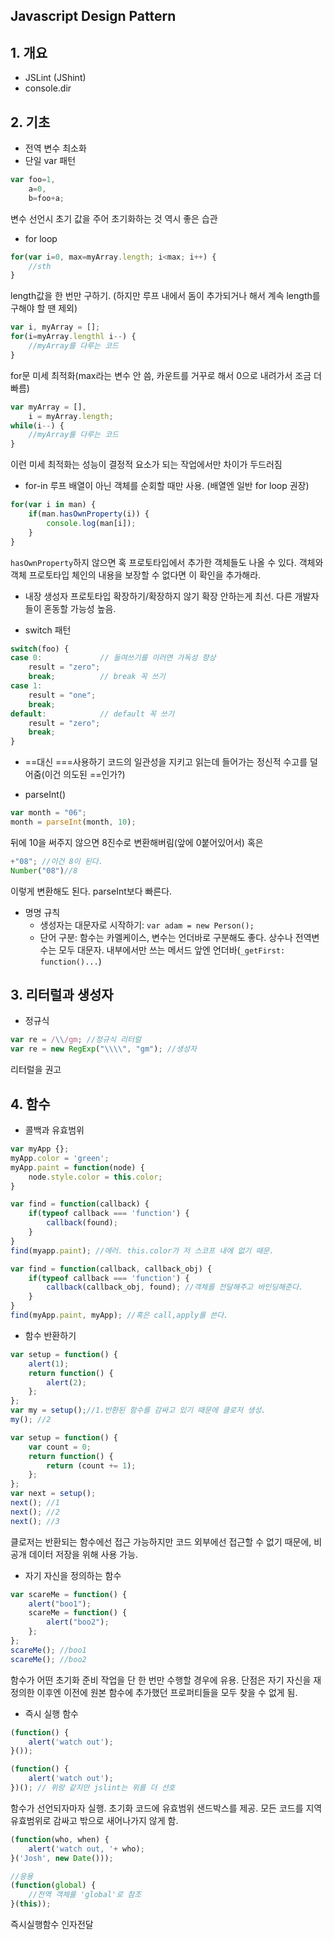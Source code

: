 ## Javascript Design Pattern

## 1. 개요
- JSLint (JShint)
- console.dir

## 2. 기초
- 전역 변수 최소화 
- 단일 var 패턴
```javascript
var foo=1,
    a=0,
    b=foo+a;
```
변수 선언시 초기 값을 주어 초기화하는 것 역시 좋은 습관

- for loop
```javascript
for(var i=0, max=myArray.length; i<max; i++) {
    //sth
}
```
length값을 한 번만 구하기. (하지만 루프 내에서 돔이 추가되거나 해서 계속 length를 구해야 할 땐 제외)

```javascript
var i, myArray = [];
for(i=myArray.lengthl i--) {
    //myArray를 다루는 코드
}
```
for문 미세 최적화(max라는 변수 안 씀, 카운트를 거꾸로 해서 0으로 내려가서 조금 더 빠름)

```javascript
var myArray = [],
    i = myArray.length;
while(i--) {
    //myArray를 다루는 코드   
}
```
이런 미세 최적화는 성능이 결정적 요소가 되는 작업에서만 차이가 두드러짐

- for-in 루프
배열이 아닌 객체를 순회할 때만 사용. (배열엔 일반 for loop 권장)
```javascript
for(var i in man) {
    if(man.hasOwnProperty(i)) {
        console.log(man[i]);
    }
}
```
`hasOwnProperty`하지 않으면 혹 프로토타입에서 추가한 객체들도 나올 수 있다.
객체와 객체 프로토타입 체인의 내용을 보장할 수 없다면 이 확인을 추가해라.

- 내장 생성자 프로토타입 확장하기/확장하지 않기
확장 안하는게 최선. 다른 개발자들이 혼동할 가능성 높음.

- switch 패턴
```javascript
switch(foo) {
case 0:             // 들여쓰기를 이러면 가독성 향상
    result = "zero";
    break;          // break 꼭 쓰기
case 1:
    result = "one";
    break;
default:            // default 꼭 쓰기
    result = "zero";
    break;
}
```

- ==대신 ===사용하기
코드의 일관성을 지키고 읽는데 들어가는 정신적 수고를 덜어줌(이건 의도된 ==인가?)

- parseInt()
```javascript
var month = "06";
month = parseInt(month, 10);
```
뒤에 10을 써주지 않으면 8진수로 변환해버림(앞에 0붙어있어서)
혹은 
```javascript
+"08"; //이건 8이 된다.
Number("08")//8
```
이렇게 변환해도 된다. parseInt보다 빠른다.

- 명명 규칙
    + 생성자는 대문자로 시작하기: `var adam = new Person();`
    + 단어 구분: 함수는 카멜케이스, 변수는 언더바로 구분해도 좋다. 상수나 전역변수는 모두 대문자. 내부에서만 쓰는 메서드 앞엔 언더바(`_getFirst: function()...`)

## 3. 리터럴과 생성자
- 정규식
```javascript
var re = /\\/gm; //정규식 리터럴
var re = new RegExp("\\\\", "gm"); //생성자
```
리터럴을 권고

## 4. 함수
- 콜백과 유효범위
```javascript
var myApp {};
myApp.color = 'green';
myApp.paint = function(node) {
    node.style.color = this.color;
}

var find = function(callback) {
    if(typeof callback === 'function') {
        callback(found);
    }
}
find(myapp.paint); //에러. this.color가 저 스코프 내에 없기 때문.

var find = function(callback, callback_obj) {
    if(typeof callback === 'function') {
        callback(callback_obj, found); //객체를 전달해주고 바인딩해준다.
    }
}
find(myApp.paint, myApp); //혹은 call,apply를 쓴다.
```

- 함수 반환하기
```javascript
var setup = function() {
    alert(1);
    return function() {
        alert(2);
    };
};
var my = setup();//1.반환된 함수를 감싸고 있기 때문에 클로저 생성.
my(); //2

var setup = function() {
    var count = 0;
    return function() {
        return (count += 1);
    };
};
var next = setup();
next(); //1
next(); //2
next(); //3
```
클로저는 반환되는 함수에선 접근 가능하지만 코드 외부에선 접근할 수 없기 때문에, 비공개 데이터 저장을 위해 사용 가능.

- 자기 자신을 정의하는 함수
```javascript
var scareMe = function() {
    alert("boo1");
    scareMe = function() {
        alert("boo2");
    };
};
scareMe(); //boo1
scareMe(); //boo2
```
함수가 어떤 초기화 준비 작업을 단 한 번만 수행할 경우에 유용.
단점은 자기 자신을 재정의한 이후엔 이전에 원본 함수에 추가했던 프로퍼티들을 모두 찾을 수 없게 됨.

- 즉시 실행 함수
```javascript
(function() {
    alert('watch out');
}());

(function() {
    alert('watch out');
})(); // 위랑 같지만 jslint는 위를 더 선호
```
함수가 선언되자마자 실행.
초기화 코드에 유효범위 샌드박스를 제공. 모든 코드를 지역 유효범위로 감싸고 밖으로 새어나가지 않게 함.

```javascript
(function(who, when) {
    alert('watch out, '+ who);
}('Josh', new Date()));

//응용
(function(global) {
    //전역 객체를 'global'로 참조
}(this));
```
즉시실행함수 인자전달
